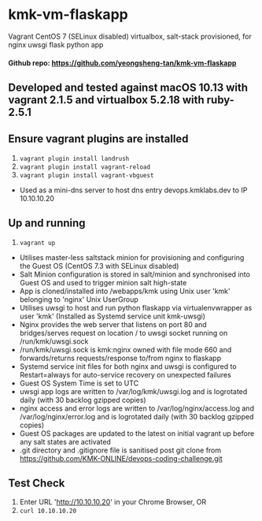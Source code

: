 # kmk-vm-flaskapp
Vagrant CentOS 7 (SELinux disabled) virtualbox, salt-stack provisioned, for nginx uwsgi flask python app
#### Github repo: https://github.com/yeongsheng-tan/kmk-vm-flaskapp

## Developed and tested against macOS 10.13 with vagrant 2.1.5 and virtualbox 5.2.18 with ruby-2.5.1
## Ensure vagrant plugins are installed
1. `vagrant plugin install landrush`
2. `vagrant plugin install vagrant-reload`
3. `vagrant plugin install vagrant-vbguest`

* Used as a mini-dns server to host dns entry devops.kmklabs.dev to IP 10.10.10.20

## Up and running
1. `vagrant up`

* Utilises master-less saltstack minion for provisioning and configuring the Guest OS (CentOS 7.3 with SELinux disabled)
* Salt Minion configuration is stored in salt/minion and synchronised into Guest OS and used to trigger minion salt high-state
* App is cloned/installed into /webapps/kmk using Unix user 'kmk' belonging to 'nginx' Unix UserGroup
* Utilises uwsgi to host and run python flaskapp via virtualenvwrapper as user 'kmk' (Installed as Systemd service unit kmk-uwsgi)
* Nginx provides the web server that listens on port 80 and bridges/serves request on location / to uwsgi socket running on /run/kmk/uwsgi.sock
* /run/kmk/uwsgi.sock is kmk:nginx owned with file mode 660 and forwards/returns requests/response to/from nginx to flaskapp
* Systemd service init files for both nginx and uwsgi is configured to Restart=always for auto-service recovery on unexpected failures
* Guest OS System Time is set to UTC
* uwsgi app logs are written to /var/log/kmk/uwsgi.log and is logrotated daily (with 30 backlog gzipped copies)
* nginx access and error logs are written to /var/log/nginx/access.log and /var/log/nginx/error.log and is logrotated daily (with 30 backlog gzipped copies)
* Guest OS packages are updated to the latest on initial vagrant up before any salt states are activated
* .git directory and .gitignore file is sanitised post git clone from https://github.com/KMK-ONLINE/devops-coding-challenge.git

## Test Check
1. Enter URL 'http://10.10.10.20' in your Chrome Browser, OR
2. `curl 10.10.10.20`
